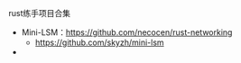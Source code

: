 rust练手项目合集
- Mini-LSM：https://github.com/necocen/rust-networking
	- https://github.com/skyzh/mini-lsm
- 